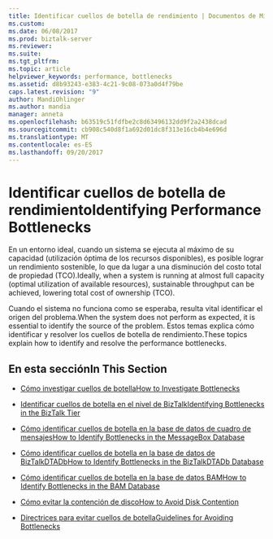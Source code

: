 ```yaml
---
title: Identificar cuellos de botella de rendimiento | Documentos de Microsoft
ms.custom: 
ms.date: 06/08/2017
ms.prod: biztalk-server
ms.reviewer: 
ms.suite: 
ms.tgt_pltfrm: 
ms.topic: article
helpviewer_keywords: performance, bottlenecks
ms.assetid: d8b93243-e383-4c21-9c08-073a0d4f79be
caps.latest.revision: "9"
author: MandiOhlinger
ms.author: mandia
manager: anneta
ms.openlocfilehash: b63519c51fdfbe2c8d63496132dd9f2a2438dcad
ms.sourcegitcommit: cb908c540d8f1a692d01dc8f313e16cb4b4e696d
ms.translationtype: MT
ms.contentlocale: es-ES
ms.lasthandoff: 09/20/2017
---
```

# <a name="identifying-performance-bottlenecks"></a><span data-ttu-id="c0398-102">Identificar cuellos de botella de rendimiento</span><span class="sxs-lookup"><span data-stu-id="c0398-102">Identifying Performance Bottlenecks</span></span>
<span data-ttu-id="c0398-103">En un entorno ideal, cuando un sistema se ejecuta al máximo de su capacidad (utilización óptima de los recursos disponibles), es posible lograr un rendimiento sostenible, lo que da lugar a una disminución del costo total de propiedad (TCO).</span><span class="sxs-lookup"><span data-stu-id="c0398-103">Ideally, when a system is running at almost full capacity (optimal utilization of available resources), sustainable throughput can be achieved, lowering total cost of ownership (TCO).</span></span>  
  
 <span data-ttu-id="c0398-104">Cuando el sistema no funciona como se esperaba, resulta vital identificar el origen del problema.</span><span class="sxs-lookup"><span data-stu-id="c0398-104">When the system does not perform as expected, it is essential to identify the source of the problem.</span></span> <span data-ttu-id="c0398-105">Estos temas explica cómo identificar y resolver los cuellos de botella de rendimiento.</span><span class="sxs-lookup"><span data-stu-id="c0398-105">These topics explain how to identify and resolve the performance bottlenecks.</span></span>  
  
## <a name="in-this-section"></a><span data-ttu-id="c0398-106">En esta sección</span><span class="sxs-lookup"><span data-stu-id="c0398-106">In This Section</span></span>  
  
-   [<span data-ttu-id="c0398-107">Cómo investigar cuellos de botella</span><span class="sxs-lookup"><span data-stu-id="c0398-107">How to Investigate Bottlenecks</span></span>](../core/how-to-investigate-bottlenecks.md)  
  
-   [<span data-ttu-id="c0398-108">Identificar cuellos de botella en el nivel de BizTalk</span><span class="sxs-lookup"><span data-stu-id="c0398-108">Identifying Bottlenecks in the BizTalk Tier</span></span>](../core/identifying-bottlenecks-in-the-biztalk-tier.md)  
  
-   [<span data-ttu-id="c0398-109">Cómo identificar cuellos de botella en la base de datos de cuadro de mensajes</span><span class="sxs-lookup"><span data-stu-id="c0398-109">How to Identify Bottlenecks in the MessageBox Database</span></span>](../core/how-to-identify-bottlenecks-in-the-messagebox-database2.md)

- [<span data-ttu-id="c0398-110">Cómo identificar cuellos de botella en la base de datos de BizTalkDTADb</span><span class="sxs-lookup"><span data-stu-id="c0398-110">How to Identify Bottlenecks in the BizTalkDTADb Database</span></span>](../core/how-to-identify-bottlenecks-in-the-biztalkdtadb-database.md)

- [<span data-ttu-id="c0398-111">Cómo identificar cuellos de botella en la base de datos BAM</span><span class="sxs-lookup"><span data-stu-id="c0398-111">How to Identify Bottlenecks in the BAM Database</span></span>](../core/how-to-identify-bottlenecks-in-the-bam-database.md)

- [<span data-ttu-id="c0398-112">Cómo evitar la contención de disco</span><span class="sxs-lookup"><span data-stu-id="c0398-112">How to Avoid Disk Contention</span></span>](../core/how-to-avoid-disk-contention1.md)
  
-   [<span data-ttu-id="c0398-113">Directrices para evitar cuellos de botella</span><span class="sxs-lookup"><span data-stu-id="c0398-113">Guidelines for Avoiding Bottlenecks</span></span>](../core/guidelines-for-avoiding-bottlenecks.md)